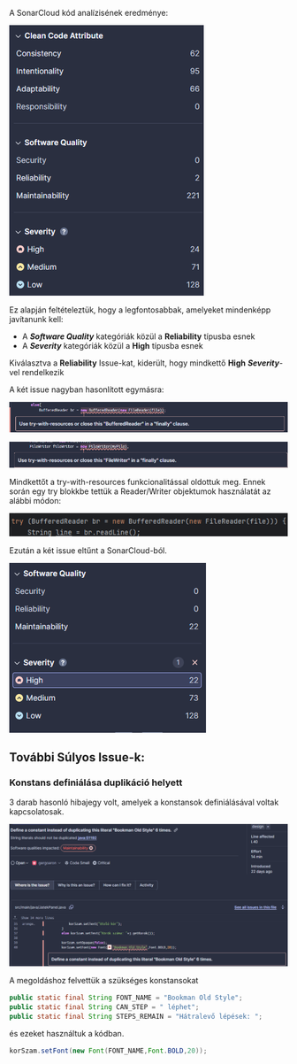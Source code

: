 A SonarCloud kód analízisének eredménye:

![img_1.png](img_1.png)

Ez alapján feltételeztük, hogy a legfontosabbak, amelyeket mindenképp javítanunk kell:
- A ***Software Quality*** kategóriák közül a **Reliability** típusba esnek
- A ***Severity*** kategóriák közül a **High** típusba esnek

Kiválasztva a **__Reliability__** Issue-kat, kiderült, hogy mindkettő **High** **_Severity_**-vel rendelkezik

A két issue nagyban hasonlított egymásra:

![img_2.png](img_2.png)

![img_3.png](img_3.png)

Mindkettőt a try-with-resources funkcionalitással oldottuk meg. Ennek során egy try blokkbe tettük a Reader/Writer objektumok használatát az alábbi módon:

![img_4.png](img_4.png)

Ezután a két issue eltűnt a SonarCloud-ból.

![img_5.png](img_5.png)

## További Súlyos Issue-k:

### Konstans definiálása duplikáció helyett

3 darab hasonló hibajegy volt, amelyek a konstansok definiálásával voltak kapcsolatosak.

![img_6.png](img_6.png)

A megoldáshoz felvettük a szükséges konstansokat
```java
public static final String FONT_NAME = "Bookman Old Style";
public static final String CAN_STEP = " léphet";
public static final String STEPS_REMAIN = "Hátralevő lépések: ";
```
és ezeket használtuk a kódban.
```java
korSzam.setFont(new Font(FONT_NAME,Font.BOLD,20));
```

